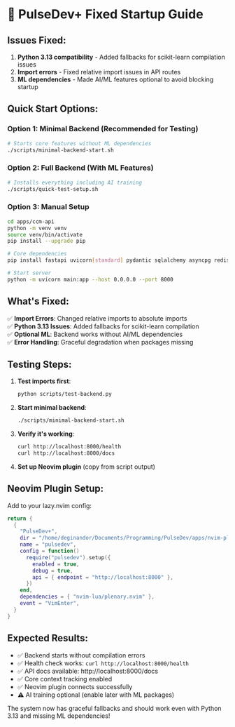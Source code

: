 # 🚀 PulseDev+ Fixed Startup Guide

## Issues Fixed:

1. **Python 3.13 compatibility** - Added fallbacks for scikit-learn compilation issues
2. **Import errors** - Fixed relative import issues in API routes
3. **ML dependencies** - Made AI/ML features optional to avoid blocking startup

## Quick Start Options:

### Option 1: Minimal Backend (Recommended for Testing)
```bash
# Starts core features without ML dependencies
./scripts/minimal-backend-start.sh
```

### Option 2: Full Backend (With ML Features)  
```bash
# Installs everything including AI training
./scripts/quick-test-setup.sh
```

### Option 3: Manual Setup
```bash
cd apps/ccm-api
python -m venv venv
source venv/bin/activate
pip install --upgrade pip

# Core dependencies
pip install fastapi uvicorn[standard] pydantic sqlalchemy asyncpg redis

# Start server
python -m uvicorn main:app --host 0.0.0.0 --port 8000
```

## What's Fixed:

✅ **Import Errors**: Changed relative imports to absolute imports  
✅ **Python 3.13 Issues**: Added fallbacks for scikit-learn compilation  
✅ **Optional ML**: Backend works without AI/ML dependencies  
✅ **Error Handling**: Graceful degradation when packages missing  

## Testing Steps:

1. **Test imports first**:
   ```bash
   python scripts/test-backend.py
   ```

2. **Start minimal backend**:
   ```bash
   ./scripts/minimal-backend-start.sh
   ```

3. **Verify it's working**:
   ```bash
   curl http://localhost:8000/health
   curl http://localhost:8000/docs
   ```

4. **Set up Neovim plugin** (copy from script output)

## Neovim Plugin Setup:

Add to your lazy.nvim config:
```lua
return {
  {
    "PulseDev+",
    dir = "/home/deginandor/Documents/Programming/PulseDev/apps/nvim-plugin",
    name = "pulsedev", 
    config = function()
      require("pulsedev").setup({
        enabled = true,
        debug = true,
        api = { endpoint = "http://localhost:8000" },
      })
    end,
    dependencies = { "nvim-lua/plenary.nvim" },
    event = "VimEnter",
  }
}
```

## Expected Results:

- ✅ Backend starts without compilation errors
- ✅ Health check works: `curl http://localhost:8000/health` 
- ✅ API docs available: http://localhost:8000/docs
- ✅ Core context tracking enabled
- ✅ Neovim plugin connects successfully
- ⚠️  AI training optional (enable later with ML packages)

The system now has graceful fallbacks and should work even with Python 3.13 and missing ML dependencies!

